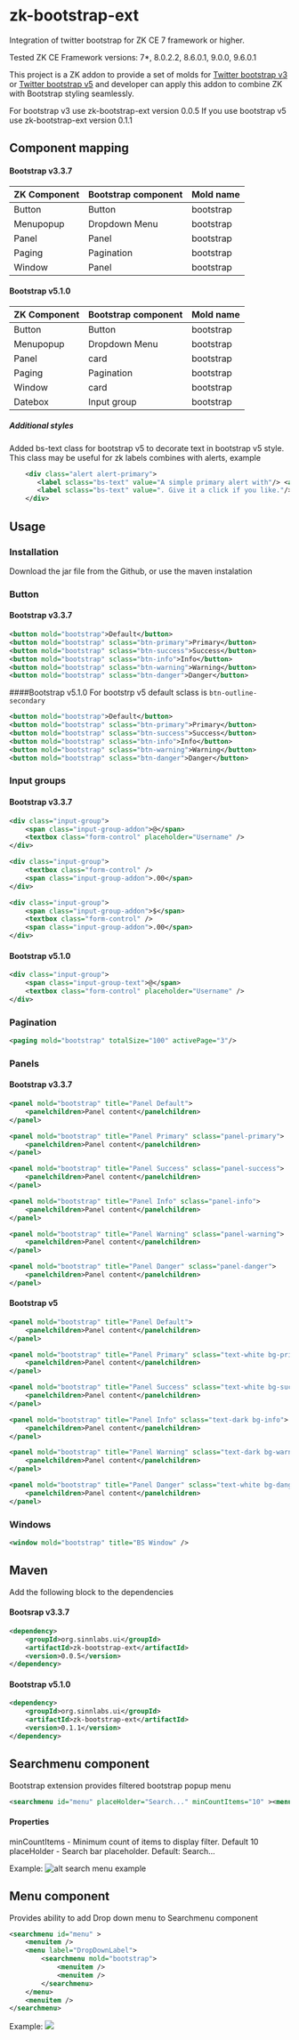 # zk-bootstrap-ext
Integration of twitter bootstrap for ZK CE 7 framework or higher.

Tested ZK CE Framework versions: 7*, 8.0.2.2, 8.6.0.1, 9.0.0, 9.6.0.1

This project is a ZK addon to provide a set of molds for [Twitter bootstrap v3](https://getbootstrap.com/docs/3.3/) or [Twitter bootstrap v5](https://getbootstrap.com/docs/5.1/getting-started/introduction/) and developer can apply this addon to combine ZK with Bootstrap styling seamlessly.</br>

For bootstrap v3 use zk-bootstrap-ext version 0.0.5
If you use bootstrap v5 use zk-bootstrap-ext version 0.1.1



## Component mapping

#### Bootstrap v3.3.7
ZK Component | Bootstrap component | Mold name
------------ | ------------------- | ----------
Button       | Button              | bootstrap
Menupopup    | Dropdown Menu       | bootstrap
Panel        | Panel               | bootstrap
Paging       | Pagination          | bootstrap
Window       | Panel               | bootstrap

#### Bootstrap v5.1.0
ZK Component | Bootstrap component | Mold name
------------ | ------------------- | ----------
Button       | Button              | bootstrap
Menupopup    | Dropdown Menu       | bootstrap
Panel        | card                | bootstrap
Paging       | Pagination          | bootstrap
Window       | card                | bootstrap
Datebox      | Input group         | bootstrap

##### Additional styles
Added bs-text class for bootstrap v5 to decorate text in bootstrap v5 style. This class may be useful for zk labels combines with alerts, example

```xml
	<div class="alert alert-primary">
       <label sclass="bs-text" value="A simple primary alert with"/> <a href="#" class="bs-text alert-link">an example link</a>
       <label sclass="bs-text" value=". Give it a click if you like."/>
	</div>
```

## Usage

### Installation

Download the jar file from the Github, or use the maven instalation

### Button

#### Bootstrap v3.3.7
```xml
<button mold="bootstrap">Default</button>
<button mold="bootstrap" sclass="btn-primary">Primary</button>
<button mold="bootstrap" sclass="btn-success">Success</button>
<button mold="bootstrap" sclass="btn-info">Info</button>
<button mold="bootstrap" sclass="btn-warning">Warning</button>
<button mold="bootstrap" sclass="btn-danger">Danger</button>
```

####Bootstrap v5.1.0
For bootstrp v5 default sclass is ``btn-outline-secondary``

```xml
<button mold="bootstrap">Default</button>
<button mold="bootstrap" sclass="btn-primary">Primary</button>
<button mold="bootstrap" sclass="btn-success">Success</button>
<button mold="bootstrap" sclass="btn-info">Info</button>
<button mold="bootstrap" sclass="btn-warning">Warning</button>
<button mold="bootstrap" sclass="btn-danger">Danger</button>
```

### Input groups

#### Bootstrap v3.3.7
```xml
<div class="input-group">
	<span class="input-group-addon">@</span>
	<textbox class="form-control" placeholder="Username" />
</div>

<div class="input-group">
	<textbox class="form-control" />
	<span class="input-group-addon">.00</span>
</div>

<div class="input-group">
	<span class="input-group-addon">$</span>
	<textbox class="form-control" />
	<span class="input-group-addon">.00</span>
</div>
```

#### Bootstrap v5.1.0
```xml
<div class="input-group">
	<span class="input-group-text">@</span>
	<textbox class="form-control" placeholder="Username" />
</div>
```

### Pagination

```xml
<paging mold="bootstrap" totalSize="100" activePage="3"/>
```

### Panels

#### Bootstrap v3.3.7

```xml
<panel mold="bootstrap" title="Panel Default">
	<panelchildren>Panel content</panelchildren>
</panel>

<panel mold="bootstrap" title="Panel Primary" sclass="panel-primary">
	<panelchildren>Panel content</panelchildren>
</panel>

<panel mold="bootstrap" title="Panel Success" sclass="panel-success">
	<panelchildren>Panel content</panelchildren>
</panel>

<panel mold="bootstrap" title="Panel Info" sclass="panel-info">
	<panelchildren>Panel content</panelchildren>
</panel>

<panel mold="bootstrap" title="Panel Warning" sclass="panel-warning">
	<panelchildren>Panel content</panelchildren>
</panel>

<panel mold="bootstrap" title="Panel Danger" sclass="panel-danger">
	<panelchildren>Panel content</panelchildren>
</panel>
```

#### Bootstrap v5

```xml
<panel mold="bootstrap" title="Panel Default">
	<panelchildren>Panel content</panelchildren>
</panel>

<panel mold="bootstrap" title="Panel Primary" sclass="text-white bg-primary">
	<panelchildren>Panel content</panelchildren>
</panel>

<panel mold="bootstrap" title="Panel Success" sclass="text-white bg-success">
	<panelchildren>Panel content</panelchildren>
</panel>

<panel mold="bootstrap" title="Panel Info" sclass="text-dark bg-info">
	<panelchildren>Panel content</panelchildren>
</panel>

<panel mold="bootstrap" title="Panel Warning" sclass="text-dark bg-warning">
	<panelchildren>Panel content</panelchildren>
</panel>

<panel mold="bootstrap" title="Panel Danger" sclass="text-white bg-danger">
	<panelchildren>Panel content</panelchildren>
</panel>
```

### Windows

```xml
<window mold="bootstrap" title="BS Window" />
```

## Maven

Add the following block to the dependencies

#### Bootsrap v3.3.7

```xml
<dependency>
	<groupId>org.sinnlabs.ui</groupId>
	<artifactId>zk-bootstrap-ext</artifactId>
	<version>0.0.5</version>
</dependency>
```

#### Bootstrap v5.1.0

```xml
<dependency>
	<groupId>org.sinnlabs.ui</groupId>
	<artifactId>zk-bootstrap-ext</artifactId>
	<version>0.1.1</version>
</dependency>
```

## Searchmenu component

Bootstrap extension provides filtered bootstrap popup menu

```xml
<searchmenu id="menu" placeHolder="Search..." minCountItems="10" ><menuitem /> <menuitem /></searchmenu>
```
#### Properties
minCountItems - Minimum count of items to display filter. Default 10
placeHolder - Search bar placeholder. Default: Search...

Example:
![alt search menu example](https://github.com/sinnlabs/zk-bootstrap-ext/blob/master/zkdoc/Searchmenu.PNG?raw=true)

## Menu component
Provides ability to add Drop down menu to Searchmenu component
```xml
<searchmenu id="menu" >
    <menuitem /> 
    <menu label="DropDownLabel">
        <searchmenu mold="bootstrap">
            <menuitem />
            <menuitem />
        </searchmenu>
    </menu>
    <menuitem />
</searchmenu>
```
Example:
![](https://github.com/MaggiDog/zk-bootstrap-ext/blob/master/zkdoc/Menu.png?raw=true)
